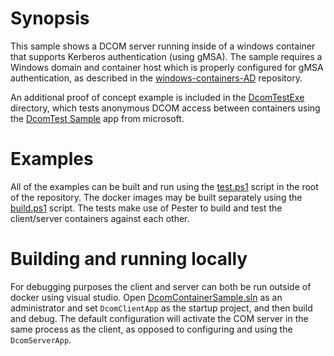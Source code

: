# Synopsis

This sample shows a DCOM server running inside of a windows container that supports Kerberos authentication (using gMSA). The sample requires a Windows domain and container host which is properly configured for gMSA authentication, as described in the [windows-containers-AD](https://github.com/plooploops/windows-containers-AD) repository.

An additional proof of concept example is included in the [DcomTestExe](./DcomTestExe) directory, which tests anonymous DCOM access between containers using the [DcomTest Sample](https://support.microsoft.com/en-us/help/259011/sample-a-simple-dcom-client-server-test-application) app from microsoft.

# Examples

All of the examples can be built and run using the [test.ps1](./test.ps1) script in the root of the repository. The docker images may be built separately using the [build.ps1](./build.ps1) script. The tests make use of Pester to build and test the client/server containers against each other.

# Building and running locally

For debugging purposes the client and server can both be run outside of docker using visual studio. Open [DcomContainerSample.sln](./DcomContainerSample.sln) as an administrator and set `DcomClientApp` as the startup project, and then build and debug. The default configuration will activate the COM server in the same process as the client, as opposed to configuring and using the `DcomServerApp`.